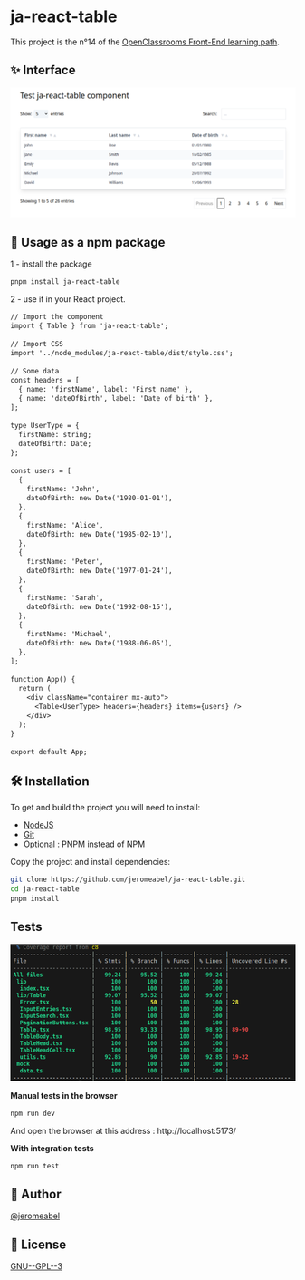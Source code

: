 # ja-react-table

This project is the n°14 of the [OpenClassrooms Front-End learning path](https://openclassrooms.com/fr/paths/516-developpeur-dapplication-javascript-react).

## ✨ Interface

![ja-react-table component](screen.png)

## 🚀 Usage as a npm package

1 - install the package

```sh
pnpm install ja-react-table
```

2 - use it in your React project.

```tsx
// Import the component
import { Table } from 'ja-react-table';

// Import CSS
import '../node_modules/ja-react-table/dist/style.css';

// Some data
const headers = [
  { name: 'firstName', label: 'First name' },
  { name: 'dateOfBirth', label: 'Date of birth' },
];

type UserType = {
  firstName: string;
  dateOfBirth: Date;
};

const users = [
  {
    firstName: 'John',
    dateOfBirth: new Date('1980-01-01'),
  },
  {
    firstName: 'Alice',
    dateOfBirth: new Date('1985-02-10'),
  },
  {
    firstName: 'Peter',
    dateOfBirth: new Date('1977-01-24'),
  },
  {
    firstName: 'Sarah',
    dateOfBirth: new Date('1992-08-15'),
  },
  {
    firstName: 'Michael',
    dateOfBirth: new Date('1988-06-05'),
  },
];

function App() {
  return (
    <div className="container mx-auto">
      <Table<UserType> headers={headers} items={users} />
    </div>
  );
}

export default App;
```

## 🛠️ Installation

To get and build the project you will need to install:

- [NodeJS](https://nodejs.org/)
- [Git](https://git-scm.com/)
- Optional : PNPM instead of NPM

Copy the project and install dependencies:

```sh
git clone https://github.com/jeromeabel/ja-react-table.git
cd ja-react-table
pnpm install
```

## Tests

![ja-react-table coverage](coverage.png)

**Manual tests in the browser**

```sh
npm run dev
```

And open the browser at this address : http://localhost:5173/

**With integration tests**

```sh
npm run test
```

## 👤 Author

[@jeromeabel](https://github.com/jeromeabel)

## 📝 License

[GNU--GPL--3](https://www.gnu.org/licenses/gpl-3.0.fr.html)

